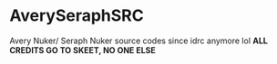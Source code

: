 # AverySeraphSRC
Avery Nuker/ Seraph Nuker source codes since idrc anymore lol
**ALL CREDITS GO TO SKEET, NO ONE ELSE**
